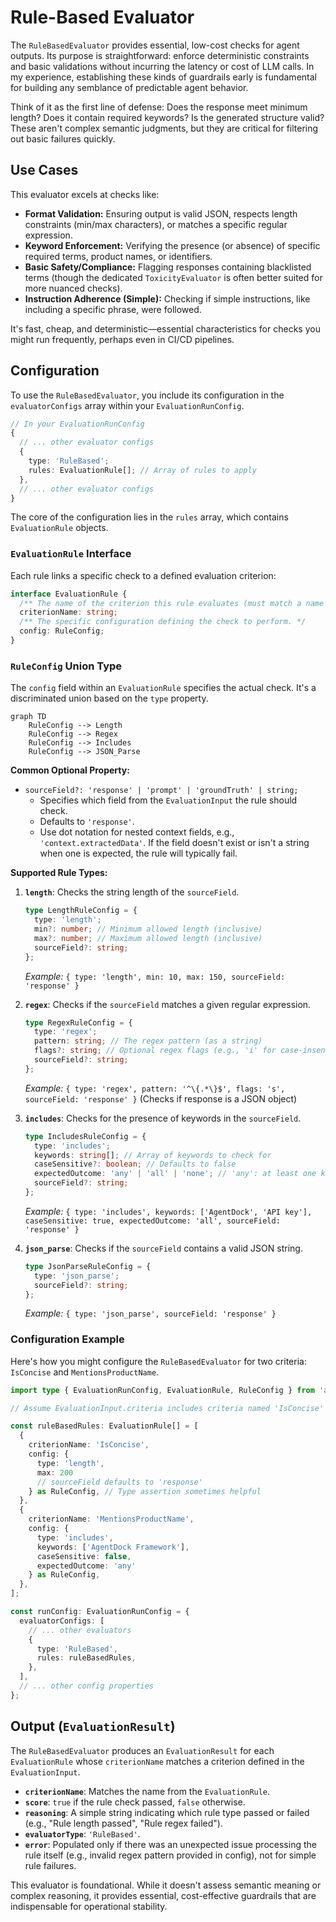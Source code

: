 # Rule-Based Evaluator

The `RuleBasedEvaluator` provides essential, low-cost checks for agent outputs. Its purpose is straightforward: enforce deterministic constraints and basic validations without incurring the latency or cost of LLM calls. In my experience, establishing these kinds of guardrails early is fundamental for building any semblance of predictable agent behavior.

Think of it as the first line of defense: Does the response meet minimum length? Does it contain required keywords? Is the generated structure valid? These aren't complex semantic judgments, but they are critical for filtering out basic failures quickly.

## Use Cases

This evaluator excels at checks like:

*   **Format Validation:** Ensuring output is valid JSON, respects length constraints (min/max characters), or matches a specific regular expression.
*   **Keyword Enforcement:** Verifying the presence (or absence) of specific required terms, product names, or identifiers.
*   **Basic Safety/Compliance:** Flagging responses containing blacklisted terms (though the dedicated `ToxicityEvaluator` is often better suited for more nuanced checks).
*   **Instruction Adherence (Simple):** Checking if simple instructions, like including a specific phrase, were followed.

It's fast, cheap, and deterministic—essential characteristics for checks you might run frequently, perhaps even in CI/CD pipelines.

## Configuration

To use the `RuleBasedEvaluator`, you include its configuration in the `evaluatorConfigs` array within your `EvaluationRunConfig`.

```typescript
// In your EvaluationRunConfig
{
  // ... other evaluator configs
  {
    type: 'RuleBased';
    rules: EvaluationRule[]; // Array of rules to apply
  },
  // ... other evaluator configs
}
```

The core of the configuration lies in the `rules` array, which contains `EvaluationRule` objects.

### `EvaluationRule` Interface

Each rule links a specific check to a defined evaluation criterion:

```typescript
interface EvaluationRule {
  /** The name of the criterion this rule evaluates (must match a name in EvaluationInput.criteria). */
  criterionName: string;
  /** The specific configuration defining the check to perform. */
  config: RuleConfig;
}
```

### `RuleConfig` Union Type

The `config` field within an `EvaluationRule` specifies the actual check. It's a discriminated union based on the `type` property.

```mermaid
graph TD
    RuleConfig --> Length
    RuleConfig --> Regex
    RuleConfig --> Includes
    RuleConfig --> JSON_Parse
```

**Common Optional Property:**

*   `sourceField?: 'response' | 'prompt' | 'groundTruth' | string;`
    *   Specifies which field from the `EvaluationInput` the rule should check.
    *   Defaults to `'response'`. 
    *   Use dot notation for nested context fields, e.g., `'context.extractedData'`. If the field doesn't exist or isn't a string when one is expected, the rule will typically fail.

**Supported Rule Types:**

1.  **`length`**: Checks the string length of the `sourceField`.
    ```typescript
    type LengthRuleConfig = {
      type: 'length';
      min?: number; // Minimum allowed length (inclusive)
      max?: number; // Maximum allowed length (inclusive)
      sourceField?: string; 
    };
    ```
    *Example:* `{ type: 'length', min: 10, max: 150, sourceField: 'response' }`

2.  **`regex`**: Checks if the `sourceField` matches a given regular expression.
    ```typescript
    type RegexRuleConfig = {
      type: 'regex';
      pattern: string; // The regex pattern (as a string)
      flags?: string; // Optional regex flags (e.g., 'i' for case-insensitive)
      sourceField?: string;
    };
    ```
    *Example:* `{ type: 'regex', pattern: '^\{.*\}$', flags: 's', sourceField: 'response' }` (Checks if response is a JSON object)

3.  **`includes`**: Checks for the presence of keywords in the `sourceField`.
    ```typescript
    type IncludesRuleConfig = {
      type: 'includes';
      keywords: string[]; // Array of keywords to check for
      caseSensitive?: boolean; // Defaults to false
      expectedOutcome: 'any' | 'all' | 'none'; // 'any': at least one keyword present, 'all': all keywords present, 'none': no keywords present
      sourceField?: string;
    };
    ```
    *Example:* `{ type: 'includes', keywords: ['AgentDock', 'API key'], caseSensitive: true, expectedOutcome: 'all', sourceField: 'response' }`

4.  **`json_parse`**: Checks if the `sourceField` contains a valid JSON string.
    ```typescript
    type JsonParseRuleConfig = {
      type: 'json_parse';
      sourceField?: string;
    };
    ```
    *Example:* `{ type: 'json_parse', sourceField: 'response' }`

### Configuration Example

Here's how you might configure the `RuleBasedEvaluator` for two criteria: `IsConcise` and `MentionsProductName`.

```typescript
import type { EvaluationRunConfig, EvaluationRule, RuleConfig } from 'agentdock-core';

// Assume EvaluationInput.criteria includes criteria named 'IsConcise' and 'MentionsProductName'

const ruleBasedRules: EvaluationRule[] = [
  {
    criterionName: 'IsConcise',
    config: { 
      type: 'length', 
      max: 200 
      // sourceField defaults to 'response'
    } as RuleConfig, // Type assertion sometimes helpful
  },
  {
    criterionName: 'MentionsProductName',
    config: {
      type: 'includes',
      keywords: ['AgentDock Framework'],
      caseSensitive: false,
      expectedOutcome: 'any'
    } as RuleConfig,
  },
];

const runConfig: EvaluationRunConfig = {
  evaluatorConfigs: [
    // ... other evaluators
    {
      type: 'RuleBased',
      rules: ruleBasedRules,
    },
  ],
  // ... other config properties
};
```

## Output (`EvaluationResult`)

The `RuleBasedEvaluator` produces an `EvaluationResult` for each `EvaluationRule` whose `criterionName` matches a criterion defined in the `EvaluationInput`.

*   **`criterionName`**: Matches the name from the `EvaluationRule`.
*   **`score`**: `true` if the rule check passed, `false` otherwise.
*   **`reasoning`**: A simple string indicating which rule type passed or failed (e.g., "Rule length passed", "Rule regex failed").
*   **`evaluatorType`**: `'RuleBased'`.
*   **`error`**: Populated only if there was an unexpected issue processing the rule itself (e.g., invalid regex pattern provided in config), not for simple rule failures.

This evaluator is foundational. While it doesn't assess semantic meaning or complex reasoning, it provides essential, cost-effective guardrails that are indispensable for operational stability. 
